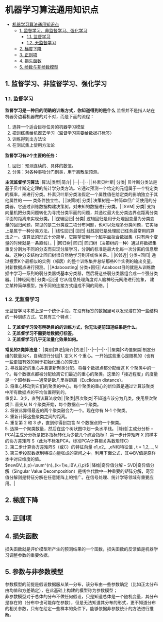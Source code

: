  # 机器学习算法通用知识点
- [机器学习算法通用知识点](#机器学习算法通用知识点)
  - [1. 监督学习、非监督学习、强化学习](#1-监督学习非监督学习强化学习)
    - [1.1. 监督学习](#11-监督学习)
    - [1.2. 无监督学习](#12-无监督学习)
  - [2. 梯度下降](#2-梯度下降)
  - [3. 正则项](#3-正则项)
  - [4. 损失函数](#4-损失函数)
  - [5. 参数与非参数模型](#5-参数与非参数模型)
## 1. 监督学习、非监督学习、强化学习
### 1.1. 监督学习
**监督学习是一种目的明确的训练方式，你知道得到的是什么**
监督并不是指人站在机器旁边看机器做的对不对，而是下面的流程：

1. 选择一个适合目标任务的机器学习模型
2. 把训练集给机器去学习（监督学习需要给数据打标签）
3. 训练得到出方法论
4. 在测试集上使用方法论

**监督学习有2个主要的任务：**
1. 回归：预测连续的、具体的数值。
2. 分类：对各种事物分门别类，用于离散型预测。

**主流监督学习算法**
|算法|类型|简介|
|--|--|--|
|朴素贝叶斯|	分类|	贝叶斯分类法是基于贝叶斯定定理的统计学分类方法。它通过预测一个给定的元组属于一个特定类的概率，来进行分类。朴素贝叶斯分类法假定一个属性值在给定类的影响独立于其他属性的 —— 类条件独立性。|
|决策树|	分类|	决策树是一种简单但广泛使用的分类器，它通过训练数据构建决策树，对未知的数据进行分类。|
|SVM|	分类|	支持向量机把分类问题转化为寻找分类平面的问题，并通过最大化分类边界点距离分类平面的距离来实现分类。|
|逻辑回归|	分类|	逻辑回归是用于处理因变量为分类变量的回归问题，常见的是二分类或二项分布问题，也可以处理多分类问题，它实际上是属于一种分类方法。|
|线性回归|	回归|	线性回归是处理回归任务最常用的算法之一。该算法的形式十分简单，它期望使用一个超平面拟合数据集（只有两个变量的时候就是一条直线）。|
|回归树|	回归|	回归树（决策树的一种）通过将数据集重复分割为不同的分支而实现分层学习，分割的标准是最大化每一次分离的信息增益。这种分支结构让回归树很自然地学习到非线性关系。|
|K邻近|	分类+回归|	通过搜索K个最相似的实例（邻居）的整个训练集并总结那些K个实例的输出变量，对新数据点进行预测。|
|Adaboosting|	分类+回归|	Adaboost目的就是从训练数据中学习一系列的弱分类器或基本分类器，然后将这些弱分类器组合成一个强分类器。|
|神经网络|	分类+回归|	它从信息处理角度对人脑神经元网络进行抽象， 建立某种简单模型，按不同的连接方式组成不同的网络。|

### 1.2. 无监督学习
无监督学习本质上是一个统计手段，在没有标签的数据里可以发现潜在的一些结构的一种训练方式。它具有三个特点：
1. **无监督学习没有明确目的的训练方式，你无法提前知道结果是什么。**
2. **无监督学习不需要给数据打标签。**
3. **无监督学习几乎无法量化效果如何。**


**常见的2类算法是**：
|类别|算法|j简介|方法|
|--|--|--|--|
|聚类|K均值聚类|制定分组的数量为K，自动进行分组|1. 定义 K 个重心。一开始这些重心是随机的（也有一些更加有效的用于初始化重心的算法）<br>2. 寻找最近的重心并且更新聚类分配。将每个数据点都分配给这 K 个聚类中的一个。每个数据点都被分配给离它们最近的重心的聚类。这里的「接近程度」的度量是一个超参数——通常是欧几里得距离（Euclidean distance）。<br>3. 将重心移动到它们的聚类的中心。每个聚类的重心的新位置是通过计算该聚类中所有数据点的平均位置得到的。<br>重复2、3步，直到该算法收敛|
|聚类|层次聚类|不知道应该分为几类，使用层次聚类|1. 首先从 N 个聚类开始，每个数据点一个聚类。<br>2. 将彼此靠得最近的两个聚类融合为一个。现在你有 N-1 个聚类。<br>3. 重新计算这些聚类之间的距离。<br>4. 重复第 2 和 3 步，直到你得到包含 N 个数据点的一个聚类。<br>5. 选择一个聚类数量，然后在这个树状图中划一条水平线。
|降维|主成分分析 – PCA|主成分分析是把多指标转化为少数几个综合指标|1. 第一步计算矩阵 X 的样本的协方差矩阵 S（此为不标准PCA，标准PCA计算相关系数矩阵C）<br>2. 第二步计算协方差矩阵S（或C）的特征向量 e1,e2,…,eN和特征值 , t = 1,2,…,N<br>3. 第三步投影数据到特征向量张成的空间之中。利用下面公式，其中BV值是原样本中对应维度的值。<br>$newBV_{i,p}=\sum^{n}_{k=1}e_iBV_{i,p}$
|降维|奇异值分解 – SVD|奇异值分解（Singular Value Decomposition）是线性代数中一种重要的矩阵分解，奇异值分解则是特征分解在任意矩阵上的推广。在信号处理、统计学等领域有重要应用。|
## 2. 梯度下降
## 3. 正则项
## 4. 损失函数
损失函数就是评价模型所产生的预测结果的一个函数，损失函数的反馈值是机器学习调整参数的重要依据。
## 5. 参数与非参数模型
参数模型的前提是假设数据服从某一分布，该分布由一些参数确定（比如正太分布由均值和方差确定），在此基础上构建的模型称为参数模型；  
非参数模型对于总体的分布不做任何假设，只是知道总体是一个随机变量，其分布是存在的（分布中也可能存在参数），但是无法知道其分布的形式，更不知道分布的相关参数，只有在给定一些样本的条件下，能够依据非参数统计的方法进行推断。